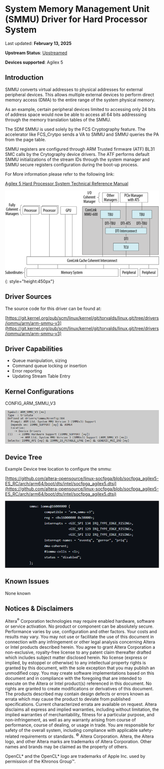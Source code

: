 # **System Memory Management Unit (SMMU) Driver for Hard Processor System**

Last updated: **February 13, 2025** 

**Upstream Status**: [Upstreamed](https://git.kernel.org/pub/scm/linux/kernel/git/torvalds/linux.git/tree/drivers/iommu/arm/arm-smmu-v3)

**Devices supported**: Agilex 5

## **Introduction**

SMMU converts virtual addresses to physical addresses for external peripheral devices. This allows multiple external devices to perform direct memory access (DMA) to the entire range of the system physical memory.

As an example, certain peripheral devices limited to accessing only 24 bits of address space would now be able to access all 64 bits addresssing through the memory translation tables of the SMMU.

The SDM SMMU is used solely by the FCS Cryptography feature. The accelerator like FCS_Crytpo sends a VA to SMMU and SMMU queries the PA from the page table.

SMMU registers are configured through ARM Trusted firmware (ATF) BL31 SMC calls by the Crytography device drivers. The ATF performs default SMMU initializations of the stream IDs through the system manager and SMMU secure registers configuration during the boot-up process.

For More information please refer to the following link:

[Agilex 5 Hard Processor System Technical Reference Manual](https://www.intel.com/content/www/us/en/docs/programmable/814346)

![smmu_block_diagram](images/A5_SMMU_top_level_SMMU.png){: style="height:450px"}

## **Driver Sources**

The source code for this driver can be found at:

[https://git.kernel.org/pub/scm/linux/kernel/git/torvalds/linux.git/tree/drivers/iommu/arm/arm-smmu-v3](https://git.kernel.org/pub/scm/linux/kernel/git/torvalds/linux.git/tree/drivers/iommu/arm/arm-smmu-v3)

## **Driver Capabilities**

* Queue manipulation, sizing
* Command queue locking or insertion
* Error reporting
* Updating Stream Table Entry


## **Kernel Configurations**

CONFIG_ARM_SMMU_V3

![smmu_config_path](images/smmu_config_path_1.png)

## **Device Tree**

Example Device tree location to configure the smmu:

[https://github.com/altera-opensource/linux-socfpga/blob/socfpga_agilex5-ES_RC/arch/arm64/boot/dts/intel/socfpga_agilex5.dtsi](https://github.com/altera-opensource/linux-socfpga/blob/socfpga_agilex5-ES_RC/arch/arm64/boot/dts/intel/socfpga_agilex5.dtsi)

![smmu_device_tree](images/smmu_device_tree.png)

## **Known Issues**

None known

## Notices & Disclaimers

Altera<sup>&reg;</sup> Corporation technologies may require enabled hardware, software or service activation.
No product or component can be absolutely secure. 
Performance varies by use, configuration and other factors.
Your costs and results may vary. 
You may not use or facilitate the use of this document in connection with any infringement or other legal analysis concerning Altera or Intel products described herein. You agree to grant Altera Corporation a non-exclusive, royalty-free license to any patent claim thereafter drafted which includes subject matter disclosed herein.
No license (express or implied, by estoppel or otherwise) to any intellectual property rights is granted by this document, with the sole exception that you may publish an unmodified copy. You may create software implementations based on this document and in compliance with the foregoing that are intended to execute on the Altera or Intel product(s) referenced in this document. No rights are granted to create modifications or derivatives of this document.
The products described may contain design defects or errors known as errata which may cause the product to deviate from published specifications.  Current characterized errata are available on request.
Altera disclaims all express and implied warranties, including without limitation, the implied warranties of merchantability, fitness for a particular purpose, and non-infringement, as well as any warranty arising from course of performance, course of dealing, or usage in trade.
You are responsible for safety of the overall system, including compliance with applicable safety-related requirements or standards. 
<sup>&copy;</sup> Altera Corporation.  Altera, the Altera logo, and other Altera marks are trademarks of Altera Corporation.  Other names and brands may be claimed as the property of others. 

OpenCL* and the OpenCL* logo are trademarks of Apple Inc. used by permission of the Khronos Group™. 

